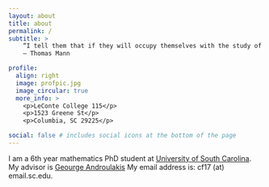 ```yaml
---
layout: about
title: about
permalink: /
subtitle: >
    “I tell them that if they will occupy themselves with the study of mathematics they will find in it the best remedy against the lusts of the flesh.”
    ― Thomas Mann 

profile:
  align: right
  image: profpic.jpg
  image_circular: true
  more_info: >
    <p>LeConte College 115</p>
    <p>1523 Greene St</p>
    <p>Columbia, SC 29225</p>

social: false # includes social icons at the bottom of the page
---
```

I am a 6th year mathematics PhD student at <a href='https://sc.edu'>University of South Carolina</a>. My advisor is <a href='https://people.math.sc.edu/androula/'>Geourge Androulakis</a> My email address is: cf17 (at) email.sc.edu.
